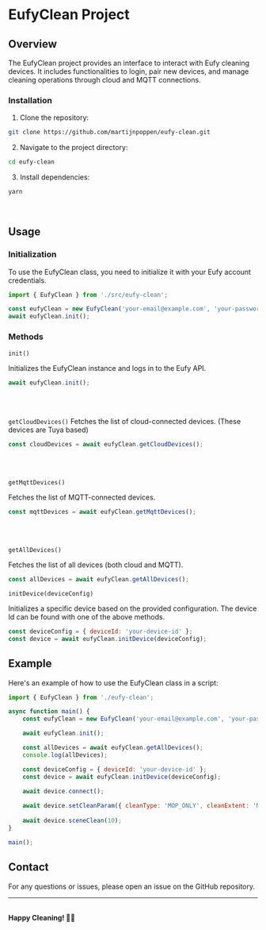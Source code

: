 # EufyClean Project
## Overview
The EufyClean project provides an interface to interact with Eufy cleaning devices. It includes functionalities to login, pair new devices, and manage cleaning operations through cloud and MQTT connections.

### Installation
1. Clone the repository:
```bash
git clone https://github.com/martijnpoppen/eufy-clean.git
```
2. Navigate to the project directory:
```bash
cd eufy-clean
```
3. Install dependencies:
```bash
yarn
```
<br>

## Usage

### Initialization
To use the EufyClean class, you need to initialize it with your Eufy account credentials.

```js
import { EufyClean } from './src/eufy-clean';

const eufyClean = new EufyClean('your-email@example.com', 'your-password');
await eufyClean.init();
```

### Methods
`init()`

Initializes the EufyClean instance and logs in to the Eufy API.
```js
await eufyClean.init();
```

<br><br>

`getCloudDevices()`
Fetches the list of cloud-connected devices. (These devices are Tuya based)
```js
const cloudDevices = await eufyClean.getCloudDevices();
```

<br><br>

`getMqttDevices()`

Fetches the list of MQTT-connected devices.
```js
const mqttDevices = await eufyClean.getMqttDevices();
```

<br><br>

`getAllDevices()`

Fetches the list of all devices (both cloud and MQTT).
```js
const allDevices = await eufyClean.getAllDevices();
```

`initDevice(deviceConfig)`

Initializes a specific device based on the provided configuration. The device Id can be found with one of the above methods.

```js
const deviceConfig = { deviceId: 'your-device-id' };
const device = await eufyClean.initDevice(deviceConfig);
```

## Example
Here's an example of how to use the EufyClean class in a script:

```js
import { EufyClean } from './eufy-clean';

async function main() {
    const eufyClean = new EufyClean('your-email@example.com', 'your-password');

    await eufyClean.init();

    const allDevices = await eufyClean.getAllDevices();
    console.log(allDevices);

    const deviceConfig = { deviceId: 'your-device-id' };
    const device = await eufyClean.initDevice(deviceConfig);
    
    await device.connect();

    await device.setCleanParam({ cleanType: 'MOP_ONLY', cleanExtent: 'NARROW', mopMode: 'HIGH' });
    
    await device.sceneClean(10);
}

main();
```


## Contact
For any questions or issues, please open an issue on the GitHub repository.

---
<br> 
<b>Happy Cleaning! 🧹✨</b>